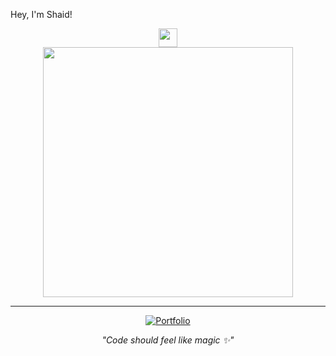  Hey, I'm Shaid!

<div align="center">
  <img src="https://media.giphy.com/media/hvRJCLFzcasrR4ia7z/giphy.gif" width="30"/>
</div>


<div align="center">
  <img src="https://media.giphy.com/media/qgQUggAC3Pfv687qPC/giphy.gif" width="400"/>
</div>



---

<div align="center">

[![Portfolio](https://img.shields.io/badge/🌐_Portfolio-black?style=flat-square)](https://portfolio-alpha-ivory-63.vercel.app) 


*"Code should feel like magic ✨"*

</div>
